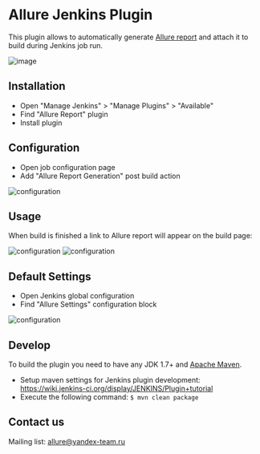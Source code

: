 # Allure Jenkins Plugin
This plugin allows to automatically generate [Allure report](http://allure.qatools.ru) and attach it to build during Jenkins job run.

![image](https://raw.github.com/allure-framework/allure-core/master/allure-dashboard.png)

## Installation
 * Open "Manage Jenkins" > "Manage Plugins" > "Available"
 * Find "Allure Report" plugin
 * Install plugin

## Configuration
 * Open job configuration page
 * Add "Allure Report Generation" post build action

![configuration](https://raw.githubusercontent.com/allure-framework/allure-jenkins-plugin/master/img/allure-configuration.png)

## Usage
When build is finished a link to Allure report will appear on the build page:

![configuration](https://raw.githubusercontent.com/allure-framework/allure-jenkins-plugin/master/img/allure-sidebar.png)
![configuration](https://raw.githubusercontent.com/allure-framework/allure-jenkins-plugin/master/img/allure-report.png)

## Default Settings
 * Open Jenkins global configuration
 * Find "Allure Settings" configuration block
 
![configuration](https://raw.githubusercontent.com/allure-framework/allure-jenkins-plugin/master/img/allure-settings.png)


## Develop
To build the plugin you need to have any JDK 1.7+ and [Apache Maven](http://maven.apache.org/).
 * Setup maven settings for Jenkins plugin development: https://wiki.jenkins-ci.org/display/JENKINS/Plugin+tutorial
 * Execute the following command: `$ mvn clean package`

## Contact us
Mailing list: [allure@yandex-team.ru](mailto:allure@yandex-team.ru)
